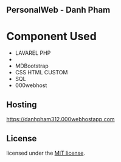 

## PersonalWeb - Danh Pham
<h1> Component Used </h1>
<ul>
<li> LAVAREL PHP <li>
<li> MDBootstrap </li>
<li> CSS HTML CUSTOM </li>
<li> SQL  </li>
<li> 000webhost </li>
</ul>


## Hosting

https://danhpham312.000webhostapp.com


## License

licensed under the [MIT license](http://opensource.org/licenses/MIT).
